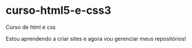 # curso-html5-e-css3
 Curso de html e css

Estou aprendendo a criar sites e agora vou gerenciar meus repositórios!